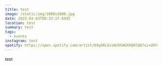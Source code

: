 ```yaml
---
title: test
image: /static/img/1080x1080.jpg
date: 2022-03-03T00:33:27.649Z
location: test
summary: test
tags:
  - events
instagram: test
spotify: https://open.spotify.com/artist/69qhRLDvsWJOhWGXXQ0lQQ?si=UOYa4iucSqajknumB-pBfQ
---
```

test